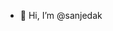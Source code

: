 - 👋 Hi, I’m @sanjedak


<!---
sanjedak/sanjedak is a ✨ special ✨ repository because its `README.md` (this file) appears on your GitHub profile.
You can click the Preview link to take a look at your changes.
--->
